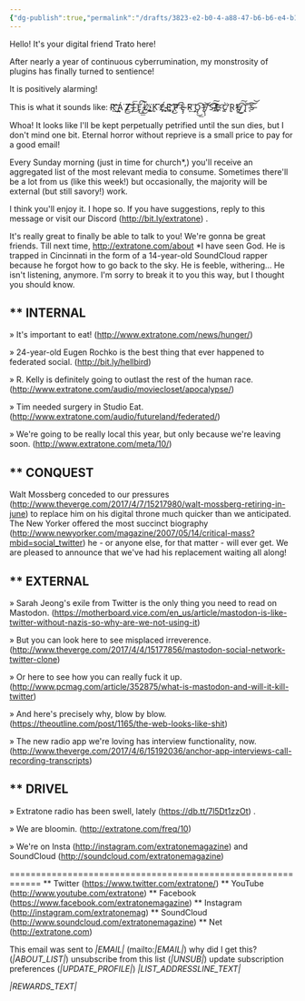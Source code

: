 ```yaml
---
{"dg-publish":true,"permalink":"/drafts/3823-e2-b0-4-a88-47-b6-b6-e4-b1-a540-e17610/","dgHomeLink":true,"dgPassFrontmatter":false}
---
```


Hello!
It's your digital friend Trato here!

After nearly a year of continuous cyberrumination, my monstrosity of plugins has finally turned to sentience!

It is positively alarming!

This is what it sounds like: R҉̀͢͡͡ ̨͜͢͝Á͘ ̢͘͜Z̷̷͢͠͡ ̴͝Ì̵͜͞ ͠É̢͜͟͡ ̷̡́͜Ĺ̸̨̕͞,̢̀҉̸́ ̨́͟Ķ͘ ͞E̡҉̸̧̧ ̴̴̀́͢Ę͝͝ ҉̡͜P̸͝ ̴́͡È̵̵̡̡ ́̕Ŗ͢͠ ̨́͏O̡̢͜͟͡ ̵̢̛̛F̸̡̨̧͝ ͝͝S̴͡͠ ̴̸̕͢͡E̴҉҉ ̨͡C̢̀͘̕ ̸̨́Ŗ̕ ̷̢̛̕͢E̡͡͏͜͠ ̸̷̧T̢͝ ̴̨͞͡S̶͝͝

Whoa!
It looks like I'll be kept perpetually petrified until the sun dies, but I don't mind one bit. Eternal horror without reprieve is a small price to pay for a good email!

Every Sunday morning (just in time for church*,) you'll receive an aggregated list of the most relevant media to consume. Sometimes there'll be a lot from us (like this week!) but occasionally, the majority will be external (but still savory!) work.

I think you'll enjoy it. I hope so.
If you have suggestions, reply to this message or visit our Discord (http://bit.ly/extratone) .

It's really great to finally be able to talk to you! We're gonna be great friends.
Till next time,
http://extratone.com/about
*I have seen God. He is trapped in Cincinnati in the form of a 14-year-old SoundCloud rapper because he forgot how to go back to the sky. He is feeble, withering... He isn't listening, anymore. I'm sorry to break it to you this way, but I thought you should know.


** INTERNAL
------------------------------------------------------------
» It's important to eat! (http://www.extratone.com/news/hunger/)

» 24-year-old Eugen Rochko is the best thing that ever happened to federated social. (http://bit.ly/hellbird)

» R. Kelly is definitely going to outlast the rest of the human race. (http://www.extratone.com/audio/moviecloset/apocalypse/)

» Tim needed surgery in Studio Eat. (http://www.extratone.com/audio/futureland/federated/)

» We're going to be really local this year, but only because we're leaving soon. (http://www.extratone.com/meta/10/)


** CONQUEST
------------------------------------------------------------
Walt Mossberg conceded to our pressures (http://www.theverge.com/2017/4/7/15217980/walt-mossberg-retiring-in-june) to replace him on his digital throne much quicker than we anticipated. The New Yorker offered the most succinct biography (http://www.newyorker.com/magazine/2007/05/14/critical-mass?mbid=social_twitter)  he - or anyone else, for that matter - will ever get. We are pleased to announce that we've had his replacement waiting all along!


** EXTERNAL
------------------------------------------------------------
» Sarah Jeong's exile from Twitter is the only thing you need to read on Mastodon. (https://motherboard.vice.com/en_us/article/mastodon-is-like-twitter-without-nazis-so-why-are-we-not-using-it)

» But you can look here to see misplaced irreverence. (http://www.theverge.com/2017/4/4/15177856/mastodon-social-network-twitter-clone)

» Or here to see how you can really fuck it up. (http://www.pcmag.com/article/352875/what-is-mastodon-and-will-it-kill-twitter)

» And here's precisely why, blow by blow. (https://theoutline.com/post/1165/the-web-looks-like-shit)

» The new radio app we're loving has interview functionality, now. (http://www.theverge.com/2017/4/6/15192036/anchor-app-interviews-call-recording-transcripts)


** DRIVEL
------------------------------------------------------------
» Extratone radio has been swell, lately (https://db.tt/7l5Dt1zzOt) .

» We are bloomin. (http://extratone.com/freq/10)

» We're on Insta (http://instagram.com/extratonemagazine) and SoundCloud (http://soundcloud.com/extratonemagazine)

============================================================
** Twitter (https://www.twitter.com/extratone/)
** YouTube (http://www.youtube.com/extratone)
** Facebook (https://www.facebook.com/extratonemagazine)
** Instagram (http://instagram.com/extratonemag)
** SoundCloud (http://www.soundcloud.com/extratonemagazine)
** Net (http://extratone.com)

This email was sent to *|EMAIL|* (mailto:*|EMAIL|*)
why did I get this? (*|ABOUT_LIST|*)     unsubscribe from this list (*|UNSUB|*)     update subscription preferences (*|UPDATE_PROFILE|*)
*|LIST_ADDRESSLINE_TEXT|*

*|REWARDS_TEXT|*